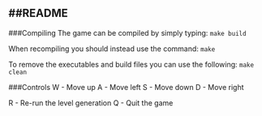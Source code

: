 ##README
---
###Compiling
  The game can be compiled by simply typing:
	`make build`
  
  When recompiling you should instead use the command:
	`make`

  To remove the executables and build files you can use the following:
 	`make clean`

###Controls
  W - Move up
  A - Move left
  S - Move down
  D - Move right

  R - Re-run the level generation
  Q - Quit the game
